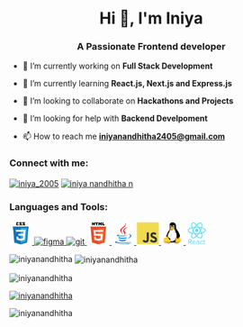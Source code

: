 <h1 align="center">Hi 👋, I'm Iniya</h1>
<h3 align="center">A Passionate Frontend developer</h3>





- 🔭 I’m currently working on **Full Stack Development**

- 🌱 I’m currently learning **React.js, Next.js and Express.js**

- 👯 I’m looking to collaborate on **Hackathons and Projects**

- 🤝 I’m looking for help with **Backend Develpoment**

- 📫 How to reach me **iniyanandhitha2405@gmail.com**

<h3 align="left">Connect with me:</h3>
<p align="left">
<a href="https://twitter.com/iniya_2005" target="blank"><img align="center" src="https://raw.githubusercontent.com/rahuldkjain/github-profile-readme-generator/master/src/images/icons/Social/twitter.svg" alt="iniya_2005" height="30" width="40" /></a>
<a href="https://linkedin.com/in/iniyanandhitha-n" target="blank"><img align="center" src="https://raw.githubusercontent.com/rahuldkjain/github-profile-readme-generator/master/src/images/icons/Social/linked-in-alt.svg" alt="iniya nandhitha n" height="30" width="40" /></a>
</p>

<h3 align="left">Languages and Tools:</h3>
<p align="left"> <a href="https://www.w3schools.com/css/" target="_blank" rel="noreferrer"> <img src="https://raw.githubusercontent.com/devicons/devicon/master/icons/css3/css3-original-wordmark.svg" alt="css3" width="40" height="40"/> </a> <a href="https://www.figma.com/" target="_blank" rel="noreferrer"> <img src="https://www.vectorlogo.zone/logos/figma/figma-icon.svg" alt="figma" width="40" height="40"/> </a> <a href="https://git-scm.com/" target="_blank" rel="noreferrer"> <img src="https://www.vectorlogo.zone/logos/git-scm/git-scm-icon.svg" alt="git" width="40" height="40"/> </a> <a href="https://www.w3.org/html/" target="_blank" rel="noreferrer"> <img src="https://raw.githubusercontent.com/devicons/devicon/master/icons/html5/html5-original-wordmark.svg" alt="html5" width="40" height="40"/> </a> <a href="https://www.java.com" target="_blank" rel="noreferrer"> <img src="https://raw.githubusercontent.com/devicons/devicon/master/icons/java/java-original.svg" alt="java" width="40" height="40"/> </a> <a href="https://developer.mozilla.org/en-US/docs/Web/JavaScript" target="_blank" rel="noreferrer"> <img src="https://raw.githubusercontent.com/devicons/devicon/master/icons/javascript/javascript-original.svg" alt="javascript" width="40" height="40"/> </a> <a href="https://www.linux.org/" target="_blank" rel="noreferrer"> <img src="https://raw.githubusercontent.com/devicons/devicon/master/icons/linux/linux-original.svg" alt="linux" width="40" height="40"/> </a> <a href="https://reactjs.org/" target="_blank" rel="noreferrer"> <img src="https://raw.githubusercontent.com/devicons/devicon/master/icons/react/react-original-wordmark.svg" alt="react" width="40" height="40"/> </a> </p>

<p><img align="left" src="https://github-readme-stats.vercel.app/api/top-langs?username=iniyanandhitha&show_icons=true&locale=en&layout=compact" alt="iniyanandhitha" /></p>

<p>&nbsp;<img align="center" src="https://github-readme-stats.vercel.app/api?username=iniyanandhitha&show_icons=true&locale=en" alt="iniyanandhitha" /></p>

<p><img align="center" src="https://github-readme-streak-stats.herokuapp.com/?user=iniyanandhitha&" alt="iniyanandhitha" /></p>
<p align="left"> <a href="https://github.com/ryo-ma/github-profile-trophy"><img src="https://github-profile-trophy.vercel.app/?username=iniyanandhitha" alt="iniyanandhitha" /></a> </p>
<p align="left"> <img src="https://komarev.com/ghpvc/?username=iniyanandhitha&label=Profile%20views&color=0e75b6&style=flat" alt="iniyanandhitha" /> </p>
